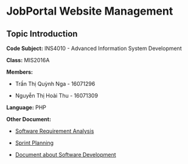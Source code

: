 JobPortal Website Management
============================
Topic Introduction
------------------
**Code Subject:** INS4010 - Advanced Information System Development <br>

**Class:** MIS2016A <br>

**Members:** <br>

- Trần Thị Quỳnh Nga - 16071296 <br>

- Nguyễn Thị Hoài Thu - 16071309 <br>

**Language:** PHP <br>

**Other Document:** <br>

- [Software Requirement Analysis](https://drive.google.com/open?id=1qREaM8yzMo68YybA840LLt9sVoCDuCgI) <br>

- [Sprint Planning](https://drive.google.com/open?id=1CnrkLUtX7v9nb6jLMIjq4HNYh_exFh0h) <br>

- [Document about Software Development](https://drive.google.com/open?id=1CnrkLUtX7v9nb6jLMIjq4HNYh_exFh0h) <br>





